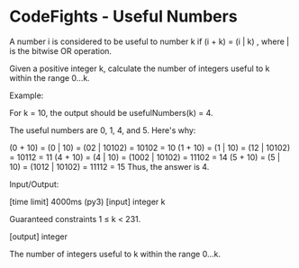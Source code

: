 # CodeFights - Useful Numbers

A number i is considered to be useful to number k if (i + k) = (i | k) , where | is the bitwise OR operation. 

Given a positive integer k, calculate the number of integers useful to k within the range 0...k.


Example:

For k = 10, the output should be
usefulNumbers(k) = 4.

The useful numbers are 0, 1, 4, and 5. Here's why:

(0 + 10) = (0 | 10) = (02 | 10102) = 10102 = 10
(1 + 10) = (1 | 10) = (12 | 10102) = 10112 = 11
(4 + 10) = (4 | 10) = (1002 | 10102) = 11102 = 14
(5 + 10) = (5 | 10) = (1012 | 10102) = 11112 = 15
Thus, the answer is 4.


Input/Output:

[time limit] 4000ms (py3)
[input] integer k

Guaranteed constraints
1 ≤ k < 231.

[output] integer

The number of integers useful to k within the range 0...k.
